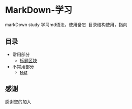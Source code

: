# MarkDown-学习
markDown study
  学习md语法，使用备忘 
  目录结构使用，指向
## 目录
- 常用部分
    - [标题区块](./标题与区块.md)
- 不常用部分
    - [test](./)
## 感谢
感谢您的加入
